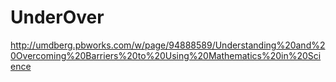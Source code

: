 # UnderOver
http://umdberg.pbworks.com/w/page/94888589/Understanding%20and%20Overcoming%20Barriers%20to%20Using%20Mathematics%20in%20Science
